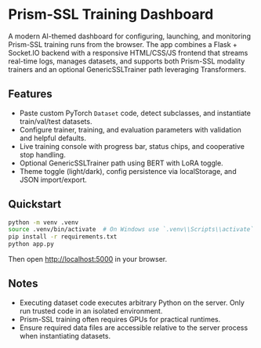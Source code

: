 # Prism-SSL Training Dashboard

A modern AI-themed dashboard for configuring, launching, and monitoring Prism-SSL training runs from the browser. The app combines a Flask + Socket.IO backend with a responsive HTML/CSS/JS frontend that streams real-time logs, manages datasets, and supports both Prism-SSL modality trainers and an optional GenericSSLTrainer path leveraging Transformers.

## Features
- Paste custom PyTorch `Dataset` code, detect subclasses, and instantiate train/val/test datasets.
- Configure trainer, training, and evaluation parameters with validation and helpful defaults.
- Live training console with progress bar, status chips, and cooperative stop handling.
- Optional GenericSSLTrainer path using BERT with LoRA toggle.
- Theme toggle (light/dark), config persistence via localStorage, and JSON import/export.

## Quickstart

```bash
python -m venv .venv
source .venv/bin/activate  # On Windows use `.venv\\Scripts\\activate`
pip install -r requirements.txt
python app.py
```

Then open [http://localhost:5000](http://localhost:5000) in your browser.

## Notes
- Executing dataset code executes arbitrary Python on the server. Only run trusted code in an isolated environment.
- Prism-SSL training often requires GPUs for practical runtimes.
- Ensure required data files are accessible relative to the server process when instantiating datasets.
